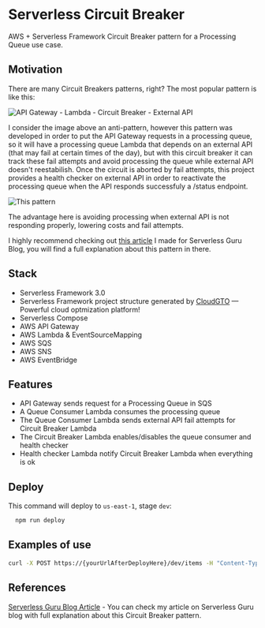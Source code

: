 
# Serverless Circuit Breaker

AWS + Serverless Framework Circuit Breaker pattern for a Processing Queue use case.

## Motivation

There are many Circuit Breakers patterns, right? The most popular pattern is like this:

![API Gateway - Lambda - Circuit Breaker - External API](https://i.imgur.com/R6o3PZM.png)

I consider the image above an anti-pattern, however this pattern was developed in order to put the API Gateway requests in a processing queue, so it will have a processing queue Lambda that depends on an external API (that may fail at certain times of the day), but with this circuit breaker it can track these fail attempts and avoid processing the queue while external API doesn't reestabilish. Once the circuit is aborted by fail attempts, this project provides a health checker on external API in order to reactivate the processing queue when the API responds successfuly a /status endpoint.

![This pattern](https://i.imgur.com/jNXnDaY.png)

The advantage here is avoiding processing when external API is not responding properly, lowering costs and fail attempts.

I highly recommend checking out [this article](https://www.serverlessguru.com/blog) I made for Serverless Guru Blog, you will find a full explanation about this pattern in there.

## Stack

- Serverless Framework 3.0
- Serverless Framework project structure generated by [CloudGTO](https://www.cloudgto.com) — Powerful cloud optmization platform!
- Serverless Compose
- AWS API Gateway
- AWS Lambda & EventSourceMapping
- AWS SQS
- AWS SNS
- AWS EventBridge

## Features

- API Gateway sends request for a Processing Queue in SQS
- A Queue Consumer Lambda consumes the processing queue
- The Queue Consumer Lambda sends external API fail attempts for Circuit Breaker Lambda
- The Circuit Breaker Lambda enables/disables the queue consumer and health checker
- Health checker Lambda notify Circuit Breaker Lambda when everything is ok

## Deploy

This command will deploy to `us-east-1`, stage `dev`:

```bash
  npm run deploy
```

## Examples of use

```sh
curl -X POST https://{yourUrlAfterDeployHere}/dev/items -H "Content-Type: application/json" -d '{ "randomObject": "yeahhh" }'
```

## References

[Serverless Guru Blog Article](https://www.serverlessguru.com/blog) - You can check my article on Serverless Guru blog with full explanation about this Circuit Breaker pattern.